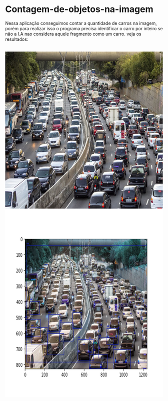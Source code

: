 # Contagem-de-objetos-na-imagem
Nessa aplicação conseguimos contar a quantidade de carros na imagem, porém para realizar isso o programa precisa identificar o carro por inteiro se não a I.A nao considera aquele fragmento como um carro. veja os resultados:

<div  align="center"> 
  <div style="display: inline_block"><br>
    <img align="center" height="500" alt="coding-time" src="car.jpg">
    <img align="center" height="600" alt="coding-time" src="identifica.png">
    
